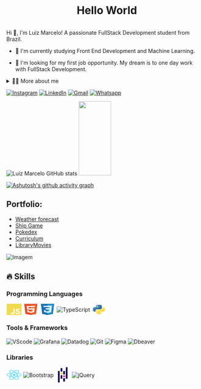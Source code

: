 <!--título-->
<div id="user-content-toc">
  <ul align="center">
    <summary><h1 style="display: inline-block">Hello World</h1></summary>
</div>

<!-- Presentation -->
<p>
  Hi 👋, I'm Luiz Marcelo! A passionate FullStack Development student from Brazil.

  - 🌱 I'm currently studying Front End Development and Machine Learning.

  - 🔭 I'm looking for my first job opportunity. My dream is to one day work with FullStack Development.
</p>

<!-- Dropdown -->
<details>
  <summary>👨‍💻 More about me</summary>

  - 💬 I'm 30 years old and I live in Brazil. Currently, I am improving my English, while focusing on FrontEnd development, using tools such as JavaScript, TypeScript and React to create dynamic and intuitive interfaces. Additionally, I have experience with databases, working with both PostgresSQL and MongoDB. I have knowledge in data monitoring using Grafana and Datadog, which allows me to not only observe, but also optimize systems performance in real time. My ability to automate processes using Python is a point that provides me with greater efficiency and productivity in the work environment. In my previous experiences, I developed crucial skills such as creativity in problem solving, effective communication with clients and teams, as well as task management and detailed analysis of data from strategic applications. Teamwork and careful data monitoring were fundamental on this journey, where I was able to contribute to the success of client applications. I am excited to integrate my technical knowledge with my interpersonal skills, aiming to face new challenges and contribute meaningfully to any project I am involved in.

  - ⚡ Music is my passion. Listening, playing, and teaching are activities that inspire and enrich my worldview. I believe our personal interests shape our creativity and problem-solving abilities. Music has taught me discipline, sensitivity, and the art of sharing knowledge, positively influencing my approach in all aspects of life. \o/
</details>

<!-- Links -->
[![Instagram](https://img.shields.io/badge/Instagram-E4405F?style=for-the-badge&logo=instagram&logoColor=white)](https://www.instagram.com/luiz.marcelo.77/)
[![LinkedIn](https://img.shields.io/badge/LinkedIn-0077B5?style=for-the-badge&logo=linkedin&logoColor=white)](https://www.linkedin.com/in/luiz-marcelo-b0077922b/)
[![Gmail](https://img.shields.io/badge/Gmail-D14836?style=for-the-badge&logo=gmail&logoColor=white)](mailto:lluismarcello333@gmail.com)
[![Whatsapp](https://img.shields.io/badge/WhatsApp-25D366?style=for-the-badge&logo=whatsapp&logoColor=white)](http://api.whatsapp.com/send?phone=5511965502519)

<!-- GithubStats -->
![Luiz Marcelo GitHub stats](https://github-readme-stats.vercel.app/api?username=lluismarcello333&show_icons=true&theme=gotham)
<img width="41%" height="195px" src="https://github-readme-stats.vercel.app/api/top-langs/?username=lluismarcello333&layout=compact&hide_border=true&&theme=gotham" />

<!-- GithubGraph -->
[![Ashutosh's github activity graph](https://github-readme-activity-graph.vercel.app/graph?username=lluismarcello333&bg_color=0d1117&color=87A453&line=2AA889&point=E6EDF3&area=true&hide_border=true)](https://github.com/ashutosh00710/github-readme-activity-graph)

<!-- Portfolio -->
## Portfolio:
- [Weather forecast](https://github.com/lluismarcello333/Previsao-do-Tempo)
- [Ship Game](https://github.com/lluismarcello333/Jogo-de-Naves)
- [Pokedex](https://github.com/lluismarcello333/Pokedex)
- [Curriculum](https://github.com/lluismarcello333/Curriculo_En)
- [LibraryMovies](https://github.com/lluismarcello333/LibraryMovie)

<!-- GIF -->
<p align="left">
  <img align="center" src="https://tm.ibxk.com.br/2017/03/17/17134436163120.gif" alt="Imagem">
</p>

## 🔥 Skills
<!-- Skills: Programming Languages -->
  <div style="flex-basis: 48%;">
    <h3>Programming Languages</h3>
    <img align="center" alt="Js" height="30" width="40" src="https://raw.githubusercontent.com/devicons/devicon/master/icons/javascript/javascript-plain.svg">
    <img align="center" alt="HTML" height="30" width="40" src="https://raw.githubusercontent.com/devicons/devicon/master/icons/html5/html5-original.svg">
    <img align="center" alt="CSS" height="30" width="40" src="https://raw.githubusercontent.com/devicons/devicon/master/icons/css3/css3-original.svg">
    <img align="center" alt="TypeScript" height="30" width="30" src="https://cdn.icon-icons.com/icons2/2415/PNG/512/typescript_original_logo_icon_146317.png">
    <img align="center" alt="Python" height="30" width="40" src="https://raw.githubusercontent.com/devicons/devicon/master/icons/python/python-original.svg">
  </div>
  
  <!-- Skills: Tools & Frameworks -->
  <div style="flex-basis: 48%;">
    <h3>Tools & Frameworks</h3>
    <img align="center" alt="VScode" height="30" width="40" src="https://cdn.jsdelivr.net/gh/devicons/devicon/icons/vscode/vscode-original.svg">
    <img align="center" alt="Grafana" height="30" width="30" src="https://cdn.icon-icons.com/icons2/2699/PNG/512/grafana_logo_icon_171048.png">
    <img align="center" alt="Datadog" height="30" width="30" src="https://imgix.datadoghq.com/img/about/presskit/logo-v/dd_vertical_purple.png">
    <img align="center" alt="Git" height="30" width="40" src="https://cdn.jsdelivr.net/gh/devicons/devicon/icons/git/git-original.svg">
    <img align="center" alt="Figma" height="30" width="30" src="https://cdn.icon-icons.com/icons2/2429/PNG/512/figma_logo_icon_147289.png">
    <img align="center" alt="Dbeaver" height="30" width="30" src="https://upload.wikimedia.org/wikipedia/commons/thumb/b/b5/DBeaver_logo.svg/1200px-DBeaver_logo.svg.png">
  </div>
  
  <!-- Skills: Libraries -->
  <div style="flex-basis: 48%;">
    <h3>Libraries</h3>
    <img align="center" alt="React" height="30" width="40" src="https://raw.githubusercontent.com/devicons/devicon/master/icons/react/react-original.svg">
    <img align="center" alt="Bootstrap" height="30" width="40" src="https://upload.wikimedia.org/wikipedia/commons/thumb/b/b2/Bootstrap_logo.svg/800px-Bootstrap_logo.svg.png">
    <img align="center" alt="Pandas" src="https://raw.githubusercontent.com/devicons/devicon/2ae2a900d2f041da66e950e4d48052658d850630/icons/pandas/pandas-original.svg" alt="pandas" width="40" height="40">    
    <img align="center" alt="jQuery" height="30" width="40" src="https://cdn.icon-icons.com/icons2/2415/PNG/512/jquery_original_wordmark_logo_icon_146447.png" alt="scikit_learn">
  </div>
